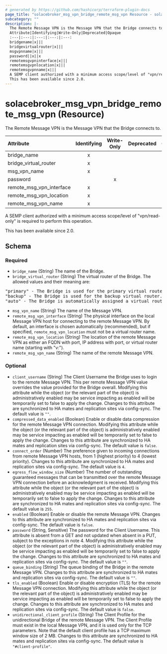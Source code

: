 ```yaml
---
# generated by https://github.com/hashicorp/terraform-plugin-docs
page_title: "solacebroker_msg_vpn_bridge_remote_msg_vpn Resource - solacebroker"
subcategory: ""
description: |-
  The Remote Message VPN is the Message VPN that the Bridge connects to.
  Attribute|Identifying|Write-Only|Deprecated|Opaque
  :---|:---:|:---:|:---:|:---:
  bridgename|x|||
  bridgevirtualrouter|x|||
  msgvpnname|x|||
  password||x||x
  remotemsgvpninterface|x|||
  remotemsgvpnlocation|x|||
  remotemsgvpnname|x|||
  A SEMP client authorized with a minimum access scope/level of "vpn/read-only" is required to perform this operation.
  This has been available since 2.0.
---
```


# solacebroker_msg_vpn_bridge_remote_msg_vpn (Resource)

The Remote Message VPN is the Message VPN that the Bridge connects to.


Attribute|Identifying|Write-Only|Deprecated|Opaque
:---|:---:|:---:|:---:|:---:
bridge_name|x|||
bridge_virtual_router|x|||
msg_vpn_name|x|||
password||x||x
remote_msg_vpn_interface|x|||
remote_msg_vpn_location|x|||
remote_msg_vpn_name|x|||



A SEMP client authorized with a minimum access scope/level of "vpn/read-only" is required to perform this operation.

This has been available since 2.0.



<!-- schema generated by tfplugindocs -->
## Schema

### Required

- `bridge_name` (String) The name of the Bridge.
- `bridge_virtual_router` (String) The virtual router of the Bridge. The allowed values and their meaning are:

<pre>
"primary" - The Bridge is used for the primary virtual router.
"backup" - The Bridge is used for the backup virtual router.
"auto" - The Bridge is automatically assigned a virtual router at creation, depending on the broker's active-standby role.
</pre>
- `msg_vpn_name` (String) The name of the Message VPN.
- `remote_msg_vpn_interface` (String) The physical interface on the local Message VPN host for connecting to the remote Message VPN. By default, an interface is chosen automatically (recommended), but if specified, `remote_msg_vpn_location` must not be a virtual router name.
- `remote_msg_vpn_location` (String) The location of the remote Message VPN as either an FQDN with port, IP address with port, or virtual router name (starting with "v:").
- `remote_msg_vpn_name` (String) The name of the remote Message VPN.

### Optional

- `client_username` (String) The Client Username the Bridge uses to login to the remote Message VPN. This per remote Message VPN value overrides the value provided for the Bridge overall. Modifying this attribute while the object (or the relevant part of the object) is administratively enabled may be service impacting as enabled will be temporarily set to false to apply the change. Changes to this attribute are synchronized to HA mates and replication sites via config-sync. The default value is `""`.
- `compressed_data_enabled` (Boolean) Enable or disable data compression for the remote Message VPN connection. Modifying this attribute while the object (or the relevant part of the object) is administratively enabled may be service impacting as enabled will be temporarily set to false to apply the change. Changes to this attribute are synchronized to HA mates and replication sites via config-sync. The default value is `false`.
- `connect_order` (Number) The preference given to incoming connections from remote Message VPN hosts, from 1 (highest priority) to 4 (lowest priority). Changes to this attribute are synchronized to HA mates and replication sites via config-sync. The default value is `4`.
- `egress_flow_window_size` (Number) The number of outstanding guaranteed messages that can be transmitted over the remote Message VPN connection before an acknowledgment is received. Modifying this attribute while the object (or the relevant part of the object) is administratively enabled may be service impacting as enabled will be temporarily set to false to apply the change. Changes to this attribute are synchronized to HA mates and replication sites via config-sync. The default value is `255`.
- `enabled` (Boolean) Enable or disable the remote Message VPN. Changes to this attribute are synchronized to HA mates and replication sites via config-sync. The default value is `false`.
- `password` (String, Sensitive) The password for the Client Username. This attribute is absent from a GET and not updated when absent in a PUT, subject to the exceptions in note 4. Modifying this attribute while the object (or the relevant part of the object) is administratively enabled may be service impacting as enabled will be temporarily set to false to apply the change. Changes to this attribute are synchronized to HA mates and replication sites via config-sync. The default value is `""`.
- `queue_binding` (String) The queue binding of the Bridge in the remote Message VPN. Changes to this attribute are synchronized to HA mates and replication sites via config-sync. The default value is `""`.
- `tls_enabled` (Boolean) Enable or disable encryption (TLS) for the remote Message VPN connection. Modifying this attribute while the object (or the relevant part of the object) is administratively enabled may be service impacting as enabled will be temporarily set to false to apply the change. Changes to this attribute are synchronized to HA mates and replication sites via config-sync. The default value is `false`.
- `unidirectional_client_profile` (String) The Client Profile for the unidirectional Bridge of the remote Message VPN. The Client Profile must exist in the local Message VPN, and it is used only for the TCP parameters. Note that the default client profile has a TCP maximum window size of 2 MB. Changes to this attribute are synchronized to HA mates and replication sites via config-sync. The default value is `"#client-profile"`.
